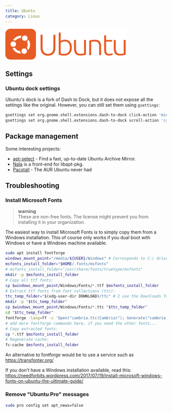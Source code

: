 ```yaml
---
title: Ubuntu
category: Linux
---
```


<img src="assets/ubuntu.png" style="height: 96px;">

## Settings

### Ubuntu dock settings

Ubuntu's dock is a fork of Dash to Dock, but it does not expose all the settings like the original. However, you can still set them using `gsettings`:

```bash
gsettings set org.gnome.shell.extensions.dash-to-dock click-action 'minimize-or-previews'
gsettings set org.gnome.shell.extensions.dash-to-dock scroll-action 'cycle-windows'
```

## Package management
Some interesting projects:

- [apt-select](https://github.com/jblakeman/apt-select) - Find a fast, up-to-date Ubuntu Archive Mirror.
- [Nala](https://gitlab.com/volian/nala) is a front-end for libapt-pkg.
- [Pacstall](https://pacstall.dev/) - The AUR Ubuntu never had

## Troubleshooting

### Install Microsoft Fonts

> **warning**  
> These are non-free fonts. The license might prevent you from installing it in your organization.

The easiest way to install Microsoft Fonts is to simply copy them from a Windows installation. This of course only works if you dual boot with Windows or have a Windows machine available.

```bash
sudo apt install fontforge
windows_mount_point="/media/${USER}/Windows" # Corresponds to C:\ drive, replace with your path! Make sure to mount it beforehand
msfonts_install_folder="$HOME/.fonts/msfonts"
# msfonts_install_folder="/usr/share/fonts/truetype/msfonts"
mkdir -p $msfonts_install_folder
# Copy all ttf fonts:
cp $windows_mount_point/Windows/Fonts/*.ttf $msfonts_install_folder
# Extract ttf fonts from font collections (ttc):
ttc_temp_folder="$(xdg-user-dir DOWNLOAD)/ttc" # I use the Downloads folder as a temp folder, feel free to change.
mkdir -p "$ttc_temp_folder"
cp $windows_mount_point/Windows/Fonts/*.ttc "$ttc_temp_folder"
cd "$ttc_temp_folder"
fontforge -lang=ff -c 'Open("cambria.ttc(Cambria)"); Generate("cambria.ttf"); Close(); Open("cambria.ttc(Cambria Math)"); Generate("cambriamath.ttf"); Close();'
# add more fontforge commands here, if you need the other fonts...
# Copy extracted fonts:
cp *.ttf $msfonts_install_folder
# Regenerate cache:
fc-cache $msfonts_install_folder
```

An alternative to fontforge would be to use a service such as https://transfonter.org/

If you don't have a Windows installation available, read this: https://needforbits.wordpress.com/2017/07/19/install-microsoft-windows-fonts-on-ubuntu-the-ultimate-guide/

### Remove "Ubuntu Pro" messages

```bash
sudo pro config set apt_news=false
```